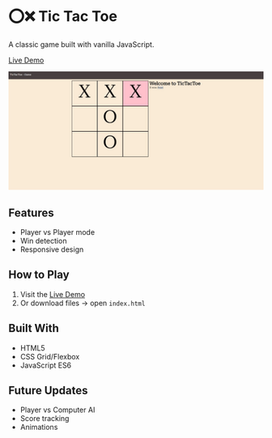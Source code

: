 # ⭕❌ Tic Tac Toe  
A classic game built with vanilla JavaScript.  

[Live Demo](YOUR_NETLIFY_LINK)  

![Game Screenshot](screenshot3.jpg)  

## Features  
- Player vs Player mode  
- Win detection  
- Responsive design  

## How to Play  
1. Visit the [Live Demo](YOUR_NETLIFY_LINK)  
2. Or download files → open `index.html`  

## Built With  
- HTML5  
- CSS Grid/Flexbox  
- JavaScript ES6  

## Future Updates  
- Player vs Computer AI  
- Score tracking  
- Animations  
